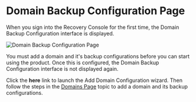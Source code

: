 # Domain Backup Configuration Page

When you sign into the Recovery Console for the first time, the Domain Backup Configuration
interface is displayed.

![Domain Backup Configuration Page](/img/product_docs/recoveryforactivedirectory/recoveryforactivedirectory/admin/activedirectory/domainbackupconfig.webp)

You must add a domain and it's backup configurations before you can start using the product. Once
this is configured, the Domain Backup Configuration interface is not displayed again.

Click the **here** link to launch the Add Domain Configuration wizard. Then follow the steps in the
[Domains Page](/docs/recoveryforactivedirectory/2.6/recoveryforactivedirectory/admin/configuration/domain.md) topic to add a domain and its backup configurations.
